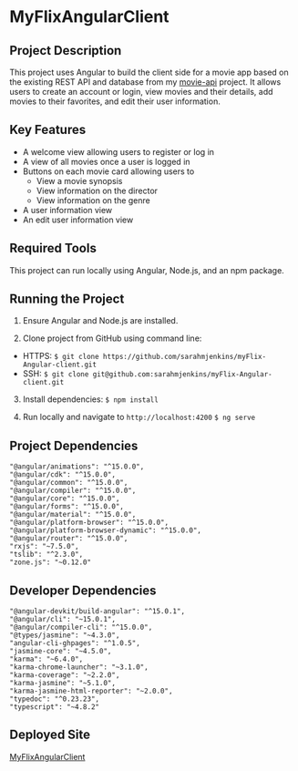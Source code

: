 # MyFlixAngularClient

## Project Description
This project uses Angular to build the client side for a movie app based on the existing REST API and database from my [movie-api](https://github.com/sarahmjenkins/movie_api) project. It allows users to create an account or login, view movies and their details, add movies to their favorites, and edit their user information.

## Key Features

- A welcome view allowing users to register or log in
- A view of all movies once a user is logged in
- Buttons on each movie card allowing users to
  - View a movie synopsis
  - View information on the director
  - View information on the genre
- A user information view
- An edit user information view

## Required Tools

This project can run locally using Angular, Node.js, and an npm package.

## Running the Project

1. Ensure Angular and Node.js are installed.

2. Clone project from GitHub using command line:
  - HTTPS: `$ git clone https://github.com/sarahmjenkins/myFlix-Angular-client.git`
  - SSH: `$ git clone git@github.com:sarahmjenkins/myFlix-Angular-client.git`

3. Install dependencies:
  `$ npm install `

4. Run locally and navigate to `http://localhost:4200`
  `$ ng serve`

## Project Dependencies

    "@angular/animations": "^15.0.0",
    "@angular/cdk": "^15.0.0",
    "@angular/common": "^15.0.0",
    "@angular/compiler": "^15.0.0",
    "@angular/core": "^15.0.0",
    "@angular/forms": "^15.0.0",
    "@angular/material": "^15.0.0",
    "@angular/platform-browser": "^15.0.0",
    "@angular/platform-browser-dynamic": "^15.0.0",
    "@angular/router": "^15.0.0",
    "rxjs": "~7.5.0",
    "tslib": "^2.3.0",
    "zone.js": "~0.12.0"

## Developer Dependencies

    "@angular-devkit/build-angular": "^15.0.1",
    "@angular/cli": "~15.0.1",
    "@angular/compiler-cli": "^15.0.0",
    "@types/jasmine": "~4.3.0",
    "angular-cli-ghpages": "^1.0.5",
    "jasmine-core": "~4.5.0",
    "karma": "~6.4.0",
    "karma-chrome-launcher": "~3.1.0",
    "karma-coverage": "~2.2.0",
    "karma-jasmine": "~5.1.0",
    "karma-jasmine-html-reporter": "~2.0.0",
    "typedoc": "^0.23.23",
    "typescript": "~4.8.2"

## Deployed Site

[MyFlixAngularClient](https://sarahmjenkins.github.io/myFlix-Angular-client/welcome)